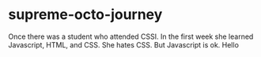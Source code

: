 # supreme-octo-journey
Once there was a student who attended CSSI.
In the first week she learned Javascript, HTML, and CSS.
She hates CSS.
But Javascript is ok.
Hello 
